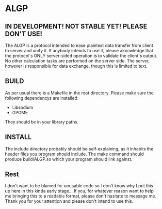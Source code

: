 # ALGP
## IN DEVELOPMENT! NOT STABLE YET! PLEASE DON'T USE!
The ALGP is a protocol intended to ease plaintext data transfer
from client to server and unify it. If anybody intends to use it,
please aknowledge that the protocol's ONLY server-sided operation
is to validate the client's output. No other calculation tasks
are performed on the server side. The server, however is
responsible for data exchange, though this is limited to text.

##  BUILD

As per usual there is a Makefile in the root directory.
Please make sure the following dependencys are installed:

* Libsodium
* GPGME

They should be in your library paths.

## INSTALL 

The include directory probably should be self-explaining,
as it inhabits the header files you program should include.
The make command should produce build/ALGP.so which your
program should link against.

## Rest

I don't want to be blamed for unusable code so I don't know
why I put this up here in this kinda early stage…
If you, for whatever reason want to help me bringing this
to a readable format, please don't hasitate to message me.
Thank you for your attention and please don't intend to use this.

